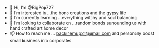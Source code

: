 - 👋 Hi, I’m @BigPop727
- 👀 I’m interested in ...the bono creations and the gypsy life 
- 🌱 I’m currently learning ...everything witchy and soul balancing 
- 💞️ I’m looking to collaborate on ...random bonds surrounding us with hand crafted art home decor 
- 📫 How to reach me ... backinemup21@gmail.com and personally boost small business into corporates 

<!---
BigPop727/BigPop727 is a ✨ special ✨ repository because its `README.md` (this file) appears on your GitHub profile.
You can click the Preview link to take a look at your changes.
--->
